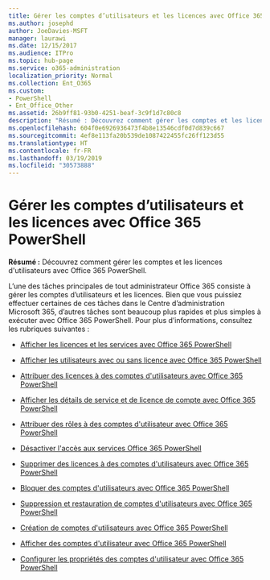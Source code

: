 ```yaml
---
title: Gérer les comptes d’utilisateurs et les licences avec Office 365 PowerShell
ms.author: josephd
author: JoeDavies-MSFT
manager: laurawi
ms.date: 12/15/2017
ms.audience: ITPro
ms.topic: hub-page
ms.service: o365-administration
localization_priority: Normal
ms.collection: Ent_O365
ms.custom:
- PowerShell
- Ent_Office_Other
ms.assetid: 26b9ff81-93b0-4251-beaf-3c9f1d7c80c8
description: "Résumé : Découvrez comment gérer les comptes et les licences d'utilisateurs avec Office 365 PowerShell."
ms.openlocfilehash: 604f0e6926936473f4b8e13546cdf0d7d839c667
ms.sourcegitcommit: 4ef8e113fa20b539de1087422455fc26ff123d55
ms.translationtype: HT
ms.contentlocale: fr-FR
ms.lasthandoff: 03/19/2019
ms.locfileid: "30573888"
---
```

# <a name="manage-user-accounts-and-licenses-with-office-365-powershell"></a>Gérer les comptes d’utilisateurs et les licences avec Office 365 PowerShell

 **Résumé :** Découvrez comment gérer les comptes et les licences d'utilisateurs avec Office 365 PowerShell.
  
L’une des tâches principales de tout administrateur Office 365 consiste à gérer les comptes d’utilisateurs et les licences. Bien que vous puissiez effectuer certaines de ces tâches dans le Centre d’administration Microsoft 365, d’autres tâches sont beaucoup plus rapides et plus simples à exécuter avec Office 365 PowerShell. Pour plus d’informations, consultez les rubriques suivantes :
  
- [Afficher les licences et les services avec Office 365 PowerShell](view-licenses-and-services-with-office-365-powershell.md)
    
- [Afficher les utilisateurs avec ou sans licence avec Office 365 PowerShell](view-licensed-and-unlicensed-users-with-office-365-powershell.md)
    
- [Attribuer des licences à des comptes d'utilisateurs avec Office 365 PowerShell](assign-licenses-to-user-accounts-with-office-365-powershell.md)
    
- [Afficher les détails de service et de licence de compte avec Office 365 PowerShell](view-account-license-and-service-details-with-office-365-powershell.md)
    
- [Attribuer des rôles à des comptes d'utilisateur avec Office 365 PowerShell](assign-roles-to-user-accounts-with-office-365-powershell.md)
    
- [Désactiver l'accès aux services Office 365 PowerShell](disable-access-to-services-with-office-365-powershell.md)
    
- [Supprimer des licences à des comptes d'utilisateurs avec Office 365 PowerShell](remove-licenses-from-user-accounts-with-office-365-powershell.md)
    
- [Bloquer des comptes d'utilisateurs avec Office 365 PowerShell](block-user-accounts-with-office-365-powershell.md)
    
- [Suppression et restauration de comptes d'utilisateurs avec Office 365 PowerShell](delete-and-restore-user-accounts-with-office-365-powershell.md)
    
- [Création de comptes d'utilisateurs avec Office 365 PowerShell](create-user-accounts-with-office-365-powershell.md)
    
- [Afficher des comptes d'utilisateur avec Office 365 PowerShell](view-user-accounts-with-office-365-powershell.md)
    
- [Configurer les propriétés des comptes d'utilisateur avec Office 365 PowerShell](configure-user-account-properties-with-office-365-powershell.md)
    

